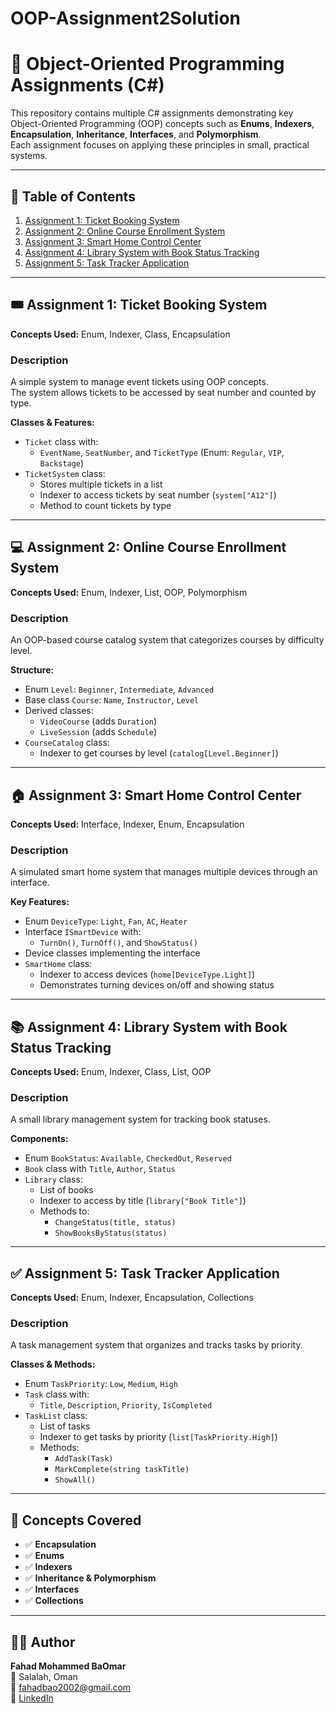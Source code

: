 # OOP-Assignment2Solution
# 🧾 Object-Oriented Programming Assignments (C#)

This repository contains multiple C# assignments demonstrating key Object-Oriented Programming (OOP) concepts such as **Enums**, **Indexers**, **Encapsulation**, **Inheritance**, **Interfaces**, and **Polymorphism**.  
Each assignment focuses on applying these principles in small, practical systems.

---

## 📘 Table of Contents
1. [Assignment 1: Ticket Booking System](OOP-Assignment2/Modul/Ticket_Booking.cs)  
2. [Assignment 2: Online Course Enrollment System](OOP-Assignment2/Modul/Course_Enrollment.cs)  
3. [Assignment 3: Smart Home Control Center](OOP-Assignment2/Modul/Smart_Home.cs)  
4. [Assignment 4: Library System with Book Status Tracking](OOP-Assignment2/Modul/Library_System.cs)  
5. [Assignment 5: Task Tracker Application](OOP-Assignment2/Modul/Task_Tracker.cs)

---

## 🎟️ Assignment 1: Ticket Booking System
**Concepts Used:** Enum, Indexer, Class, Encapsulation  

### Description  
A simple system to manage event tickets using OOP concepts.  
The system allows tickets to be accessed by seat number and counted by type.

**Classes & Features:**
- `Ticket` class with:
  - `EventName`, `SeatNumber`, and `TicketType` (Enum: `Regular`, `VIP`, `Backstage`)
- `TicketSystem` class:
  - Stores multiple tickets in a list
  - Indexer to access tickets by seat number (`system["A12"]`)
  - Method to count tickets by type

---

## 💻 Assignment 2: Online Course Enrollment System
**Concepts Used:** Enum, Indexer, List, OOP, Polymorphism  

### Description  
An OOP-based course catalog system that categorizes courses by difficulty level.

**Structure:**
- Enum `Level`: `Beginner`, `Intermediate`, `Advanced`
- Base class `Course`: `Name`, `Instructor`, `Level`
- Derived classes:
  - `VideoCourse` (adds `Duration`)
  - `LiveSession` (adds `Schedule`)
- `CourseCatalog` class:
  - Indexer to get courses by level (`catalog[Level.Beginner]`)

---

## 🏠 Assignment 3: Smart Home Control Center
**Concepts Used:** Interface, Indexer, Enum, Encapsulation  

### Description  
A simulated smart home system that manages multiple devices through an interface.

**Key Features:**
- Enum `DeviceType`: `Light`, `Fan`, `AC`, `Heater`
- Interface `ISmartDevice` with:
  - `TurnOn()`, `TurnOff()`, and `ShowStatus()`
- Device classes implementing the interface
- `SmartHome` class:
  - Indexer to access devices (`home[DeviceType.Light]`)
  - Demonstrates turning devices on/off and showing status

---

## 📚 Assignment 4: Library System with Book Status Tracking
**Concepts Used:** Enum, Indexer, Class, List, OOP  

### Description  
A small library management system for tracking book statuses.

**Components:**
- Enum `BookStatus`: `Available`, `CheckedOut`, `Reserved`
- `Book` class with `Title`, `Author`, `Status`
- `Library` class:
  - List of books
  - Indexer to access by title (`library["Book Title"]`)
  - Methods to:
    - `ChangeStatus(title, status)`
    - `ShowBooksByStatus(status)`

---

## ✅ Assignment 5: Task Tracker Application
**Concepts Used:** Enum, Indexer, Encapsulation, Collections  

### Description  
A task management system that organizes and tracks tasks by priority.

**Classes & Methods:**
- Enum `TaskPriority`: `Low`, `Medium`, `High`
- `Task` class with:
  - `Title`, `Description`, `Priority`, `IsCompleted`
- `TaskList` class:
  - List of tasks
  - Indexer to get tasks by priority (`list[TaskPriority.High]`)
  - Methods:
    - `AddTask(Task)`
    - `MarkComplete(string taskTitle)`
    - `ShowAll()`

---

## 🧠 Concepts Covered
- ✅ **Encapsulation**  
- ✅ **Enums**  
- ✅ **Indexers**  
- ✅ **Inheritance & Polymorphism**  
- ✅ **Interfaces**  
- ✅ **Collections**

---

## 🧑‍💻 Author
**Fahad Mohammed BaOmar**  
📍 Salalah, Oman  
📧 [fahadbao2002@gmail.com](mailto:fahadbao2002@gmail.com)  
🔗 [LinkedIn](https://www.linkedin.com/in/fahad-baomar-b1a285213) 

